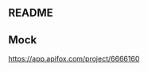 ## README

<!-- https://www.lingchen.kim/art-design-pro/#/system/user -->
## Mock

https://app.apifox.com/project/6666160